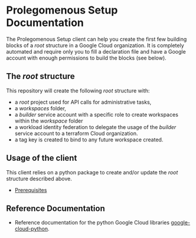 # Prolegomenous Setup Documentation

The Prolegomenous Setup client can help you create the first few building
blocks of a *root* structure in a Google Cloud organization. It is completely
automated and require only you to fill a declaration file and have a Google
account with enough permissions to build the blocks (see below).

## The *root* structure

This repository will create the following *root* structure with:

- a *root* project used for API calls for administrative tasks,
- a *workspaces* folder,
- a *builder* service account with a specific role to create workspaces within
the *workspace* folder
- a workload identity federation to delegate the usage of the *builder* service
account to a terraform Cloud organization.
- a tag key is created to bind to any future workspace created.

## Usage of the client

This client relies on a python package to create and/or update
the *root* structure described above.

- [Prerequisites](prerequisites.md)

## Reference Documentation

- Reference documentation for the python Google Cloud libraries [google-cloud-python](https://github.com/googleapis/google-cloud-python/blob/main/README.rst).
